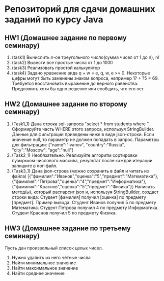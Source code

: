 # Репозиторий для сдачи домашних заданий по курсу Java
## HW1 (Домашнее задание по первому семинару)

1. (task1) Вычислить n-ое треугольного число(сумма чисел от 1 до n), n!
2. (task2) Вывести все простые числа от 1 до 1000
3. (task3) Реализовать простой калькулятор
4. (task4) Задано уравнение вида q + w = e, q, w, e >= 0. Некоторые цифры могут быть заменены знаком вопроса, например 1? + ?5 = 69.
Требуется восстановить выражение до верного равенства. Предложить хотя бы одно решение или сообщить, что его нет.

## HW2 (Домашнее задание по второму семинару)

1. (Task1_1) Дана строка sql-запроса "select * from students where ". Сформируйте часть WHERE этого запроса, используя StringBuilder. Данные для фильтрации приведены ниже в виде json-строки.
Если значение null, то параметр не должен попадать в запрос.
Параметры для фильтрации: {"name":"Ivanov", "country":"Russia", "city":"Moscow", "age":"null"}
2. (Task2_1) Необязательно. Реализуйте алгоритм сортировки пузырьком числового массива, результат после каждой итерации запишите в лог-файл.
3. (Task3_1) Дана json-строка (можно сохранить в файл и читать из файла)
[{"фамилия":"Иванов","оценка":"5","предмет":"Математика"},{"фамилия":"Петрова","оценка":"4","предмет":"Информатика"},{"фамилия":"Краснов","оценка":"5","предмет":"Физика"}]
Написать метод(ы), который распарсит json и, используя StringBuilder, создаст строки вида: Студент [фамилия] получил [оценка] по предмету [предмет].
Пример вывода:
Студент Иванов получил 5 по предмету Математика.
Студент Петрова получил 4 по предмету Информатика.
Студент Краснов получил 5 по предмету Физика.

## HW3 (Домашнее задание по третьему семинару)

Пусть дан произвольный список целых чисел.

1. Нужно удалить из него чётные числа
2. Найти минимальное значение
3. Найти максимальное значение
4. Найти среднее значение
